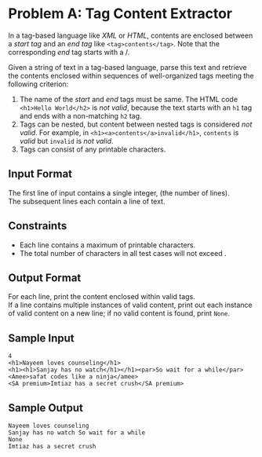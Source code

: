 # Problem A: Tag Content Extractor

In a tag-based language like _XML_ or _HTML_, contents are enclosed between a _start tag_ and an _end tag_ like `<tag>contents</tag>`. Note that the corresponding _end_ tag starts with a /.

Given a string of text in a tag-based language, parse this text and retrieve the contents enclosed within sequences of well-organized tags meeting the following criterion:

1. The name of the _start_ and _end_ tags must be same. The HTML code `<h1>Hello World</h2>` is _not valid_, because the text starts with an `h1` tag and ends with a non-matching `h2` tag.
2. Tags can be nested, but content between nested tags is considered _not valid_. For example, in `<h1><a>contents</a>invalid</h1>`, `contents` is _valid_ but `invalid` is _not valid_.
3. Tags can consist of any printable characters.

## Input Format

The first line of input contains a single integer, (the number of lines).\
The subsequent lines each contain a line of text.

## Constraints

- Each line contains a maximum of printable characters.
- The total number of characters in all test cases will not exceed .

## Output Format

For each line, print the content enclosed within valid tags.\
If a line contains multiple instances of valid content, print out each instance of valid content on a new line; if no valid content is found, print `None`.

## Sample Input

```
4
<h1>Nayeem loves counseling</h1>
<h1><h1>Sanjay has no watch</h1></h1><par>So wait for a while</par>
<Amee>safat codes like a ninja</amee>
<SA premium>Imtiaz has a secret crush</SA premium>
```

## Sample Output

```
Nayeem loves counseling
Sanjay has no watch So wait for a while
None
Imtiaz has a secret crush
```
